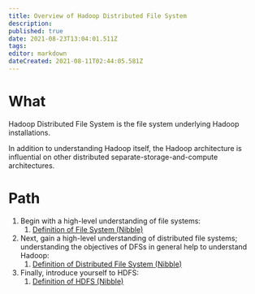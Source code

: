 ```yaml
---
title: Overview of Hadoop Distributed File System
description: 
published: true
date: 2021-08-23T13:04:01.511Z
tags: 
editor: markdown
dateCreated: 2021-08-11T02:44:05.581Z
---
```


# What
Hadoop Distributed File System is the file system underlying Hadoop installations.

In addition to understanding Hadoop itself, the Hadoop architecture is influential on other distributed separate-storage-and-compute architectures.

# Path
1. Begin with a high-level understanding of file systems:
   1. [Definition of File System (Nibble)](/training/qram/nibbles/definition_of_file_system)
2. Next, gain a high-level understanding of distributed file systems; understanding the objectives of DFSs in general help to understand Hadoop:
   1. [Definition of Distributed File System (Nibble)](/training/qram/nibbles/definition_of_distributed_file_system)
3. Finally, introduce yourself to HDFS:
   1. [Definition of HDFS (Nibble)](/training/qram/nibbles/definition_of_hdfs)
